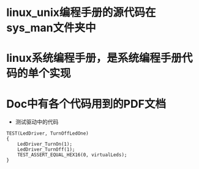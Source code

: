  # linux_unix编程手册的源代码在sys_man文件夹中
 # linux系统编程手册，是系统编程手册代码的单个实现
 # Doc中有各个代码用到的PDF文档

 - 测试驱动中的代码

```
TEST(LedDriver, TurnOffLedOne)
{
    LedDriver_TurnOn(1);
    LedDriver_TurnOff(1);
    TEST_ASSERT_EQUAL_HEX16(0, virtualLeds);
}
```











